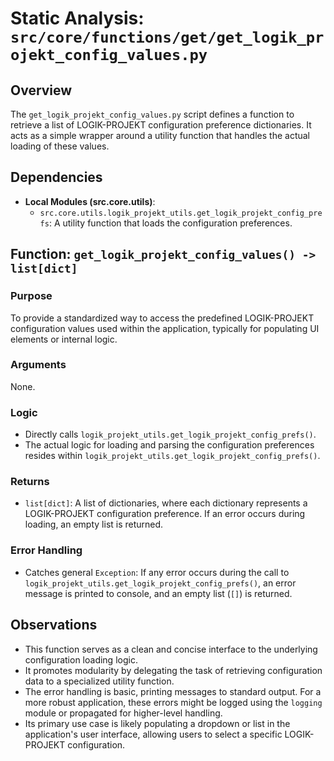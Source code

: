 # Static Analysis: `src/core/functions/get/get_logik_projekt_config_values.py`

## Overview
The `get_logik_projekt_config_values.py` script defines a function to retrieve a list of LOGIK-PROJEKT configuration preference dictionaries. It acts as a simple wrapper around a utility function that handles the actual loading of these values.

## Dependencies
- **Local Modules (src.core.utils)**:
    - `src.core.utils.logik_projekt_utils.get_logik_projekt_config_prefs`: A utility function that loads the configuration preferences.

## Function: `get_logik_projekt_config_values() -> list[dict]`

### Purpose
To provide a standardized way to access the predefined LOGIK-PROJEKT configuration values used within the application, typically for populating UI elements or internal logic.

### Arguments
None.

### Logic
- Directly calls `logik_projekt_utils.get_logik_projekt_config_prefs()`.
- The actual logic for loading and parsing the configuration preferences resides within `logik_projekt_utils.get_logik_projekt_config_prefs()`.

### Returns
- `list[dict]`: A list of dictionaries, where each dictionary represents a LOGIK-PROJEKT configuration preference. If an error occurs during loading, an empty list is returned.

### Error Handling
- Catches general `Exception`: If any error occurs during the call to `logik_projekt_utils.get_logik_projekt_config_prefs()`, an error message is printed to console, and an empty list (`[]`) is returned.

## Observations
- This function serves as a clean and concise interface to the underlying configuration loading logic.
- It promotes modularity by delegating the task of retrieving configuration data to a specialized utility function.
- The error handling is basic, printing messages to standard output. For a more robust application, these errors might be logged using the `logging` module or propagated for higher-level handling.
- Its primary use case is likely populating a dropdown or list in the application's user interface, allowing users to select a specific LOGIK-PROJEKT configuration.
